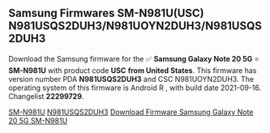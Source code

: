 <h2>Samsung Firmwares SM-N981U(USC) N981USQS2DUH3/N981UOYN2DUH3/N981USQS2DUH3</h2>
Download the Samsung firmware for the ✅ <strong>Samsung Galaxy Note 20 5G </strong> ⭐ <strong>SM-N981U</strong> with product code <strong>USC</strong> <strong> from United States</strong>. This firmware has version number PDA <strong>N981USQS2DUH3</strong> and CSC N981UOYN2DUH3. The operating system of this firmware is Android R , with build date 2021-09-16. Changelist <strong>22299729</strong>.


[SM-N981U](https://samfirm.shop/samsung/model/SM-N981U)
[N981USQS2DUH3](https://samfirm.shop/samsung/pda/N981USQS2DUH3)
[Download Firmware Samsung Galaxy Note 20 5G SM-N981U](https://samfirm.shop/samsung/firmware/456808)
